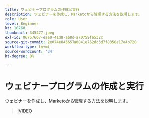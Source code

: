 ```yaml
---
title: ウェビナープログラムの作成と実行
description: ウェビナーを作成し、Marketoから管理する方法を説明します。
role: User
level: Beginner
kt: 10760
thumbnail: 345477.jpeg
exl-id: 06757667-eae0-41d8-ab0d-a70759f6532c
source-git-commit: 2e074e845657a0841e762dc3d7f8358e17a4b720
workflow-type: tm+mt
source-wordcount: '34'
ht-degree: 0%

---
```


# ウェビナープログラムの作成と実行

ウェビナーを作成し、Marketoから管理する方法を説明します。

>[!VIDEO](https://video.tv.adobe.com/v/345477/?quality=12&learn=on)
